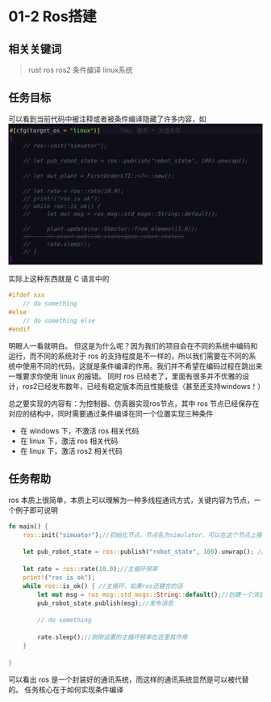 # 01-2 Ros搭建

## 相关关键词

> rust ros ros2 条件编译 linux系统

## 任务目标

可以看到当前代码中被注释或者被条件编译隐藏了许多内容，如
![图 0](images/%E6%9D%A1%E4%BB%B6%E7%BC%96%E8%AF%91.png)  

实际上这种东西就是 C 语言中的

```c
#ifdef xxx
    // do something
#else
    // do something else
#endif

```

明眼人一看就明白。
但这是为什么呢？因为我们的项目会在不同的系统中编码和运行，而不同的系统对于 ros 的支持程度是不一样的，所以我们需要在不同的系统中使用不同的代码，这就是条件编译的作用。我们并不希望在编码过程在跳出来一堆要求你使用 linux 的报错。
同时 ros 已经老了，里面有很多并不优雅的设计，ros2已经发布数年，已经有稳定版本而且性能极佳（甚至还支持windows！）

总之要实现的内容有：为控制器、仿真器实现ros节点，其中 ros 节点已经保存在对应的结构中，同时需要通过条件编译在同一个位置实现三种条件

- 在 windows 下，不激活 ros 相关代码
- 在 linux 下，激活 ros 相关代码
- 在 linux 下，激活 ros2 相关代码

## 任务帮助

ros 本质上很简单，本质上可以理解为一种多线程通讯方式，关键内容为节点，一个例子即可说明

```rust
fn main() {
    ros::init("simuator");//初始化节点，节点名为simulator，可以在这个节点上接受或者发布信息

    let pub_robot_state = ros::publish("robot_state", 100).unwrap(); //话题发布者，将会在这个话题上发布信息，100是缓冲区大小

    let rate = ros::rate(10.0);//主循环频率
    print!("ros is ok");
    while ros::is_ok() { //主循环，如果ros还健在的话
        let mut msg = ros_msg::std_msgs::String::default();//创建一个消息
        pub_robot_state.publish(msg);//发布消息

        // do something

        rate.sleep();//刚刚设置的主循环频率在这里其作用
    }
    
}
```

可以看出 ros 是一个封装好的通讯系统，而这样的通讯系统显然是可以被代替的。
任务核心在于如何实现条件编译
